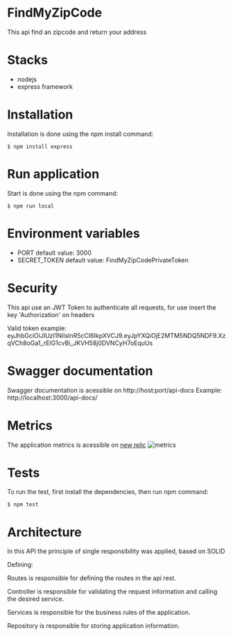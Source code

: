 # FindMyZipCode
This api find an zipcode and return your address

# Stacks
- nodejs
- express framework

# Installation
Installation is done using the npm install command:

`$ npm install express`

# Run application
Start is done using the npm command:

`$ npm run local`

# Environment variables
- PORT default value: 3000
- SECRET_TOKEN default value: FindMyZipCodePrivateToken 

# Security 
This api use an JWT Token to authenticate all requests, for use insert the key 'Authorization' on headers

Valid token example: eyJhbGciOiJIUzI1NiIsInR5cCI6IkpXVCJ9.eyJpYXQiOjE2MTM5NDQ5NDF9.XzqVCh8oGa1_rElG1cvBi_JKVH58j0DVNCyH7oEquUs

# Swagger documentation
Swagger documentation is acessible on http://host:port/api-docs
Example: http://localhost:3000/api-docs/

# Metrics
The application metrics is acessible on [new relic](https://one.newrelic.com/launcher/nr1-core.explorer?pane=eyJlbnRpdHlJZCI6Ik16QTJOelUyTW54QlVFMThRVkJRVEVsRFFWUkpUMDU4T0RFd09EWTFOelkzIiwiaXNPdmVydmlldyI6dHJ1ZSwibmVyZGxldElkIjoiYXBtLW5lcmRsZXRzLm92ZXJ2aWV3In0=&sidebars%5B0%5D=eyJuZXJkbGV0SWQiOiJucjEtY29yZS5hY3Rpb25zIiwiZW50aXR5SWQiOiJNekEyTnpVMk1ueEJVRTE4UVZCUVRFbERRVlJKVDA1OE9ERXdPRFkxTnpZMyIsInNlbGVjdGVkTmVyZGxldCI6eyJuZXJkbGV0SWQiOiJhcG0tbmVyZGxldHMub3ZlcnZpZXciLCJpc092ZXJ2aWV3Ijp0cnVlfX0=&platform%5BtimeRange%5D%5Bduration%5D=1800000&platform%5B$isFallbackTimeRange%5D=false) 
![metrics](https://i.ibb.co/Hx65SQQ/New-Realic-Metrics.jpg)

# Tests
To run the test, first install the dependencies, then run npm command:

`$ npm test`

# Architecture

In this API the principle of single responsibility was applied, based on SOLID

Defining:

Routes is responsible for defining the routes in the api rest.

Controller is responsible for validating the request information and calling the desired service.

Services is responsible for the business rules of the application.

Repository is responsible for storing application information.
